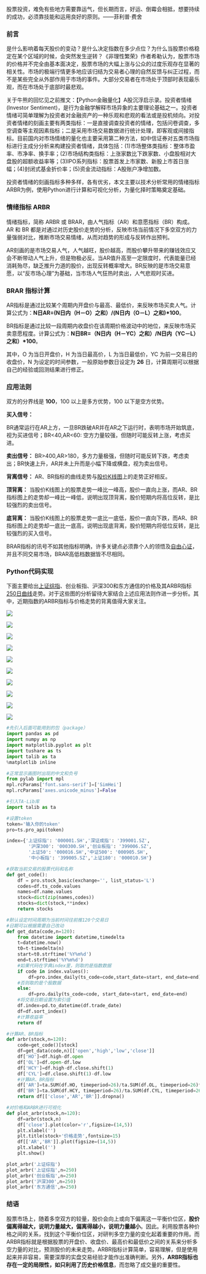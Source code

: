 股票投资，难免有些地方需要靠运气，但长期而言，好运、倒霉会相抵，想要持续的成功，必须靠技能和运用良好的原则。——菲利普·费舍

### 前言
是什么影响着每天股价的变动？是什么决定指数在多少点位？为什么当股票价格稳定在某个区域的时候，会突然发生逆转？《非理性繁荣》作者希勒认为，股票市场的价格并不完全由基本面决定，股票市场的大幅上涨与公众的过度乐观存在显著的相关性。市场的极端行情更多地应该归结为交易者心理的自然反馈与纠正过程，而不是某些完全从外部作用于市场的事件。大部分交易者在市场处于顶部时表现最乐观，而在市场处于底部时最悲观。

关于牛熊的回忆见之前推文：【Python金融量化】A股沉浮启示录。投资者情绪(Investor Sentiment)，是行为金融学解释市场异象的主要理论基础之一。投资者情绪可简单理解为投资者对金融资产的一种乐观和悲观的看法或是投机倾向。对投资者情绪的刻画主要有两类指标：一是直接调查投资者的情绪，包括问卷调查，多空调查等主观因素指标；二是采用市场交易数据进行统计处理，即客观或间接指标。目前国内对市场情绪的量化也主要采用第二种方法，如中信证券对五类市场指标进行主成分分析来构建投资者情绪，具体包括：(1)市场整体类指标：整体市盈率、市净率、换手率；(2)市场结构类指标：上涨家数比下跌家数、小盘股相对大盘股的超额收益率等；(3)IPO系列指标：股票首发上市家数、新股上市首日涨幅；(4)封闭式基金折价率；(5)资金流动指标：A股账户净增加数。

投资者情绪的刻画指标多种多样，各有优劣，本文主要以技术分析常用的情绪指标ARBR为例，使用Python进行计算和可视化分析，为量化择时策略奠定基础。

### 情绪指标 ARBR
情绪指标，简称 ARBR 或 BRAR，由人气指标（AR）和意愿指标（BR）构成。 AR 和 BR 都是对通过对历史股价走势的分析，反映市场当前情况下多空双方的力量强弱对比，推断市场交易情绪，从而对趋势的形成与反转作出预判。

AR刻画的是市场交易人气，人气越旺，股价越高，而股价攀升带来的赚钱效应又会不断带动人气上升，但是物极必反。当AR值升高至一定限度时，代表能量已经消耗殆尽，缺乏推升力道的股价，出现反转概率增大。BR反映的是市场交易意愿，以“反市场心理”为基础，当市场人气狂热时卖出，人气悲观时买进。

### BRAR 指标计算

AR指标是通过比较某个周期内开盘价与最高、最低价，来反映市场买卖人气。计算公式为：**N日AR=(N日内（H－O）之和）/(N日内（O－L）之和)\*100**。

BR指标是通过比较一段周期内收盘价在该周期价格波动中的地位，来反映市场买卖意愿程度。计算公式为：**N日BR=（N日内（H－YC）之和）/N日内（YC－L）之和）\*100**。

其中，O 为当日开盘价，H 为当日最高价，L 为当日最低价，YC 为前一交易日的收盘价，N 为设定的时间参数，一般原始参数日设定为 **26** 日，计算周期可以根据自己的经验或回测结果进行修正。

### 应用法则

双方的分界线是 **100**，100 以上是多方优势，100 以下是空方优势。

**买入信号：**

BR通常运行在AR上方，一旦BR跌破AR并在AR之下运行时，表明市场开始筑底，视为买进信号；BR<40,AR<60: 空方力量较强，但随时可能反转上涨，考虑买进。

**卖出信号：**
BR>400,AR>180，多方力量极强，但随时可能反转下跌，考虑卖出；BR快速上升，AR并未上升而是小幅下降或横盘，视为卖出信号。

**背离信号：**
AR、BR指标的曲线走势与[股价K线图](https://www.zhihu.com/search?q=股价K线图&search_source=Entity&hybrid_search_source=Entity&hybrid_search_extra={"sourceType"%3A"article"%2C"sourceId"%3A61488013})上的走势正好相反。

**顶背离：**
当股价K线图上的股票走势一峰比一峰高，股价一直向上涨，而AR、BR指标图上的走势却一峰比一峰低，说明出现顶背离，股价短期内将高位反转，是比较强烈的卖出信号。

**底背离：**
当股价K线图上的股票走势一底比一底低，股价一直向下跌，而AR、BR指标图上的走势却一底比一底高，说明出现底背离，股价短期内将低位反转，是比较强烈的买入信号。

BRAR指标的讯号不如其他指标明确，许多关键点必须靠个人的领悟及[自由心证](https://www.zhihu.com/search?q=自由心证&search_source=Entity&hybrid_search_source=Entity&hybrid_search_extra={"sourceType"%3A"article"%2C"sourceId"%3A61488013})，并且不同交易市场，BRAR高低档数据皆不尽相同。

### Python代码实现

下面主要给出[上证综指](https://www.zhihu.com/search?q=上证综指&search_source=Entity&hybrid_search_source=Entity&hybrid_search_extra={"sourceType"%3A"article"%2C"sourceId"%3A61488013})、创业板指、沪深300和东方通信的价格及其ARBR指标[250日曲线](https://www.zhihu.com/search?q=250日曲线&search_source=Entity&hybrid_search_source=Entity&hybrid_search_extra={"sourceType"%3A"article"%2C"sourceId"%3A61488013})走势。对于这些图的分析留待大家结合上述应用法则作进一步分析。其中，近期指数的ARBR指标与价格走势的背离值得大家关注。

![](images/1.png)

![](images/2.png)

![](images/3.png)

![](images/4.png)

![](images/5.png)

![](images/6.png)

![](images/7.png)

![](images/8.png)

![](images/9.png)

![](images/10.png)

```python
#先引入后面可能用到的包（package）
import pandas as pd  
import numpy as np
import matplotlib.pyplot as plt
import tushare as ts
import talib as ta
%matplotlib inline   

#正常显示画图时出现的中文和负号
from pylab import mpl
mpl.rcParams['font.sans-serif']=['SimHei']
mpl.rcParams['axes.unicode_minus']=False

#引入TA-Lib库
import talib as ta

#设置token
token='输入你的token'
pro=ts.pro_api(token)

index={'上证综指': '000001.SH','深证成指': '399001.SZ',
        '沪深300': '000300.SH','创业板指': '399006.SZ',
        '上证50': '000016.SH','中证500': '000905.SH',
        '中小板指': '399005.SZ','上证180': '000010.SH'}

#获取当前交易的股票代码和名称
def get_code():
    df = pro.stock_basic(exchange='', list_status='L')
    codes=df.ts_code.values
    names=df.name.values
    stock=dict(zip(names,codes))
    stocks=dict(stock,**index)
    return stocks

#默认设定时间周期为当前时间往前推120个交易日
#日期可以根据需要自己改动
def get_data(code,n=120):
    from datetime import datetime,timedelta
    t=datetime.now()
    t0=t-timedelta(n)
    start=t0.strftime('%Y%m%d')
    end=t.strftime('%Y%m%d')
    #如果代码在字典index里，则取的是指数数据
    if code in index.values():
        df=pro.index_daily(ts_code=code,start_date=start, end_date=end)
    #否则取的是个股数据
    else:
        df=pro.daily(ts_code=code, start_date=start, end_date=end)
    #将交易日期设置为索引值
    df.index=pd.to_datetime(df.trade_date)
    df=df.sort_index()
    #计算收益率
    return df

#计算AR、BR指标
def arbr(stock,n=120):
    code=get_code()[stock]
    df=get_data(code,n)[['open','high','low','close']]
    df['HO']=df.high-df.open
    df['OL']=df.open-df.low
    df['HCY']=df.high-df.close.shift(1)
    df['CYL']=df.close.shift(1)-df.low
    #计算AR、BR指标
    df['AR']=ta.SUM(df.HO, timeperiod=26)/ta.SUM(df.OL, timeperiod=26)*100
    df['BR']=ta.SUM(df.HCY, timeperiod=26)/ta.SUM(df.CYL, timeperiod=26)*100
    return df[['close','AR','BR']].dropna()

#对价格和ARBR进行可视化
def plot_arbr(stock,n=120): 
    df=arbr(stock,n)
    df['close'].plot(color='r',figsize=(14,5))
    plt.xlabel('')
    plt.title(stock+'价格走势',fontsize=15)
    df[['AR','BR']].plot(figsize=(14,5))
    plt.xlabel('')
    plt.show()

plot_arbr('上证综指')
plot_arbr('上证综指',n=250)
plot_arbr('创业板指',n=250)
plot_arbr('沪深300',n=250)
plot_arbr('东方通信',n=250)
```

### 结语

股票市场上，随着多空双方的较量，股价会向上或向下偏离这一平衡价位区，**股价偏离得越大，说明力量越大，偏离得越小，说明力量越小**。因此。利用股票各种价格之间的关系，找到这个平衡价位区，对研判多空力量的变化起着重要的作用。而ARBR指标就是根据股票的开盘价、收盘价、最高价和最低价之间的关系来分析多空力量的对比，预测股价的未来走势。ARBR指标计算简单，容易理解，但是使用起来并非容易，需要深厚的实盘交易经验才能作出准确判断。另外，**ARBR指标也存在一定的局限性，如只利用了历史价格信息**，而忽略了成交量的重要性。